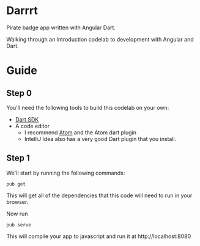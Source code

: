 # Darrrt
Pirate badge app written with Angular Dart.

Walking through an introduction codelab to development with Angular and Dart.

# Guide
## Step 0
You'll need the following tools to build this codelab on your own:
 - [Dart SDK](https://www.dartlang.org/install)
 - A code editor
   - I recommend [Atom](https://atom.io) and the Atom dart plugin
   - IntelliJ Idea also has a very good Dart plugin that you install.

## Step 1
We'll start by running the following commands:

`pub get`

This will get all of the dependencies that this code will need to run in your
browser.

Now run

`pub serve`

This will compile your app to javascript and run it at http://localhost:8080
